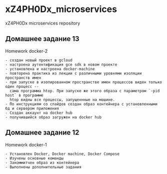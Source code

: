 # xZ4PH0Dx_microservices
xZ4PH0Dx microservices repository

## Домашнее задание 13 

Homework docker-2

    - cоздан новый проект в gcloud
    - настроена аутентификация gce sdk в новом проекте
    - установлена и настроена docker-machine
    - повторена практика из лекции с различными уровнями изоляции пространств имен
    - при запуске в изолированном пространстве имен процессов виден только один процесс --
      сама программа htop. При запуске же этого образа с параметром `-pid host` в программе
      htop видны все процессы, запущеннные на машине.
    - По инструкциям со слайдов создан образ контейнера с установленными бд и сервером приложения
    - Создан аккаунт на docker hub
    - получившийся образ загружен на docker hub

## Домашнее задание 12

Homework docker-1

    - Установлен Docker, Docker machine, Docker Compose
    - Изучены основные команды
    - Закоммитчен образ из контейнера
    - Выполнены дополнительные задания
